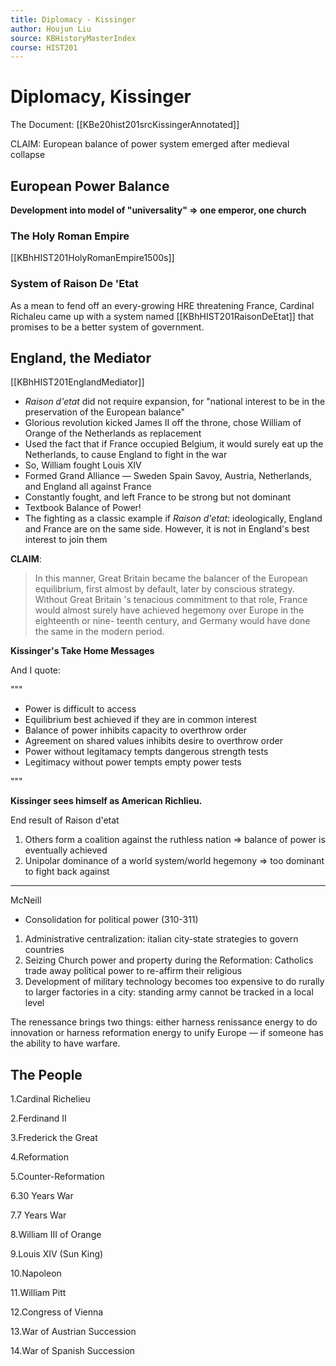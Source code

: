 ```yaml
---
title: Diplomacy - Kissinger
author: Houjun Liu
source: KBHistoryMasterIndex
course: HIST201
---
```


# Diplomacy, Kissinger

The Document: [[KBe20hist201srcKissingerAnnotated]]

CLAIM: European balance of power system emerged after medieval collapse

## European Power Balance
**Development into model of "universality" => one emperor, one church**

### The Holy Roman Empire
[[KBhHIST201HolyRomanEmpire1500s]]

### System of Raison De 'Etat
As a mean to fend off an every-growing HRE threatening France, Cardinal Richaleu came up with a system named [[KBhHIST201RaisonDeEtat]] that promises to be a better system of government.


## England, the Mediator

[[KBhHIST201EnglandMediator]]

* _Raison d'etat_ did not require expansion, for "national interest to be in the preservation of the European balance"
* Glorious revolution kicked James II off the throne, chose William of Orange of the Netherlands as replacement
* Used the fact that if France occupied Belgium, it would surely eat up the Netherlands, to cause England to fight in the war
* So, William fought Louis XIV
* Formed Grand Alliance — Sweden Spain Savoy, Austria, Netherlands, and England all against France
* Constantly fought, and left France to be strong but not dominant
* Textbook Balance of Power!
* The fighting as a classic example if _Raison d'etat_: ideologically, England and France are on the same side. However, it is not in England's best interest to join them

**CLAIM**: 

> In this manner, Great Britain became the balancer of the European equilibrium, first almost by default, later by conscious strategy. Without Great Britain 's tenacious commitment to that role, France would almost surely have achieved hegemony over Europe in the eighteenth or nine- teenth century, and Germany would have done the same in the modern period.

**Kissinger's Take Home Messages** 

And I quote:

"""

* Power is difficult to access
* Equilibrium best achieved if they are in common interest
* Balance of power inhibits capacity to overthrow order
* Agreement on shared values inhibits desire to overthrow order
* Power without legitamacy tempts dangerous strength tests
* Legitimacy without power tempts empty power tests

"""

**Kissinger sees himself as American Richlieu.**

End result of Raison d'etat

1. Others form a coalition against the ruthless nation => balance of power is eventually achieved
2. Unipolar dominance of a world system/world hegemony => too dominant to fight back against



***

McNeill

* Consolidation for political power (310-311)
1. Administrative centralization: italian city-state strategies to govern countries
2. Seizing Church power and property during the Reformation: Catholics trade away political power to re-affirm their religious
3. Development of military technology becomes too expensive to do rurally to larger factories in a city: standing army cannot be tracked in a local level

The renessance brings two things: either harness renissance energy to do innovation or harness reformation energy to unify Europe — if someone has the ability to have warfare.




## The People

1.Cardinal Richelieu

2.Ferdinand II

3.Frederick the Great

4.Reformation

5.Counter-Reformation

6.30 Years War

7.7 Years War

8.William III of Orange

9.Louis XIV (Sun King)

10.Napoleon

11.William Pitt

12.Congress of Vienna

13.War of Austrian Succession

14.War of Spanish Succession
